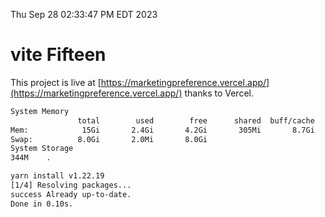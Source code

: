 Thu Sep 28 02:33:47 PM EDT 2023

# vite Fifteen


This project is live at [https://marketingpreference.vercel.app/](https://marketingpreference.vercel.app/) thanks to Vercel.

```bash
System Memory
               total        used        free      shared  buff/cache   available
Mem:            15Gi       2.4Gi       4.2Gi       305Mi       8.7Gi        12Gi
Swap:          8.0Gi       2.0Mi       8.0Gi
System Storage
344M	.
```
```bash
yarn install v1.22.19
[1/4] Resolving packages...
success Already up-to-date.
Done in 0.10s.
```
